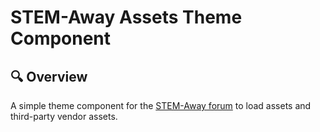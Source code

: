 # STEM-Away Assets Theme Component

## 🔍 Overview

A simple theme component for the [STEM-Away forum](https://stemaway.com) to load assets and third-party vendor assets.
